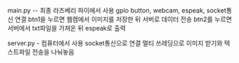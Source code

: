 main.py -- 최종 라즈베리 파이에서 사용
gpio button, webcam, espeak, socket통신 연결
btn1을 누르면 웹캠에서 이미지를 저장한 뒤 서버로 데이터 전송
btn2를 누르면 서버에서 txt파일을 가져온 뒤 espeak로 출력

server.py - 컴퓨터에서 사용
socket통신으로 연결
멀티 쓰레딩으로 이미지 받기와 텍스트파일 전송을 나눠놓음

